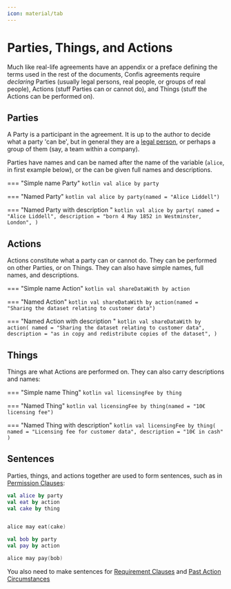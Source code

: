 ```yaml
---
icon: material/tab
---
```


# Parties, Things, and Actions

Much like real-life agreements have an appendix or a preface defining the terms used in the rest of the documents, Confis agreements require _declaring_ Parties (usually legal persons, real people, or groups of real people), Actions (stuff Parties can or cannot do), and Things (stuff the Actions can be performed on).

## Parties 

A Party is a participant in the agreement. It is up to the author to decide what a party 'can be', but in general they are a [legal person](https://www.law.cornell.edu/wex/legal_person), or perhaps a group of them (say, a team within a company).

Parties have names and can be named after the name of the variable (`alice`, in first example below), or the can be given full names and descriptions.

=== "Simple name Party"
    ```kotlin
    val alice by party
    ```

=== "Named Party"
    ```kotlin
    val alice by party(named = "Alice Liddell")
    ```

=== "Named Party with description "
    ```kotlin
    val alice by party(
        named = "Alice Liddell",
        description = "born 4 May 1852 in Westminster, London",
    )
    ```

## Actions

Actions constitute what a party can or cannot do. 
They can be performed on other Parties, or on Things.
They can also have simple names, full names, and descriptions.

=== "Simple name Action"
    ```kotlin
    val shareDataWith by action
    ```

=== "Named Action"
    ```kotlin
    val shareDataWith by action(named = "Sharing the dataset relating to customer data")
    ```

=== "Named Action with description "
    ```kotlin
    val shareDataWith by action(
        named = "Sharing the dataset relating to customer data",
        description = "as in copy and redistribute copies of the dataset",
    )
    ```


## Things

Things are what Actions are performed on. They can also carry descriptions and names:

=== "Simple name Thing"
    ```kotlin
    val licensingFee by thing
    ```

=== "Named Thing"
    ```kotlin
    val licensingFee by thing(named = "10€ licensing fee")
    ```

=== "Named Thing with description"
    ```kotlin
    val licensingFee by thing(
        named = "Licensing fee for customer data",
        description = "10€ in cash"
    )
    ```

## Sentences

Parties, things, and actions together are used to form sentences, such as in [Permission Clauses](PermissionClauses.md):

```kotlin
val alice by party
val eat by action
val cake by thing


alice may eat(cake)

val bob by party
val pay by action

alice may pay(bob)
```

You also need to make sentences for [Requirement Clauses](RequirementClauses.md) and [Past Action Circumstances](Circumstances.md#past-actions)

